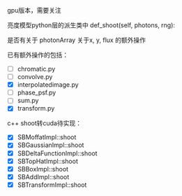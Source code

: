 gpu版本，需要关注

亮度模型python层的派生类中 def_shoot(self, photons, rng):

是否有关于 photonArray 关于x, y, flux 的额外操作

已有额外操作的包括：

* [ ] chromatic.py
* [ ] convolve.py
* [X] interpolatedimage.py
* [ ] phase_psf.py
* [ ] sum.py
* [X] transform.py

c++ shoot转cuda待实现：

* [X] SBMoffatImpl::shoot
* [X] SBGaussianImpl::shoot
* [X] SBDeltaFunctionImpl::shoot
* [X] SBTopHatImpl::shoot
* [X] SBBoxImpl::shoot
* [X] SBAddImpl::shoot
* [X] SBTransformImpl::shoot
